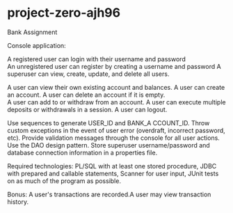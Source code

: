 # project-zero-ajh96


Bank Assignment

Console application: 

A registered user can login with their username and password  
An unregistered user can register by creating a username and password 
A superuser can view, create, update, and delete all users.

A user can view their own existing account and balances. 
A user can create an account. 
A user can delete an account if it is empty.  
A user can add to or withdraw from an account. 
A user can execute multiple deposits or withdrawals in a session. 
A user can logout. 

Use sequences to generate USER_ID and BANK_A CCOUNT_ID. 
Throw custom exceptions in the event of user error (overdraft, incorrect password, etc). 
Provide validation messages through the console for all user actions. 
Use the DAO design pattern.
Store superuser username/password and database connection information in a properties file. 

Required technologies: 
PL/SQL with at least one stored procedure, JDBC with prepared and callable statements,
Scanner for user input, JUnit tests on as much of the program as possible.  

Bonus: 
A user's transactions are recorded.A user may view transaction history. 

